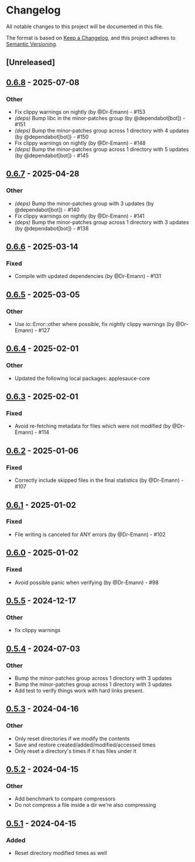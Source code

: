 # Changelog

All notable changes to this project will be documented in this file.

The format is based on [Keep a Changelog](https://keepachangelog.com/en/1.0.0/),
and this project adheres to [Semantic Versioning](https://semver.org/spec/v2.0.0.html).

## [Unreleased]

## [0.6.8](https://github.com/Dr-Emann/applesauce/compare/applesauce-v0.6.7...applesauce-v0.6.8) - 2025-07-08

### Other
- Fix clippy warnings on nightly (by @Dr-Emann) - #153
- *(deps)* Bump libc in the minor-patches group (by @dependabot[bot]) - #151
- *(deps)* Bump the minor-patches group across 1 directory with 4 updates (by @dependabot[bot]) - #150
- Fix clippy warnings on nightly (by @Dr-Emann) - #148
- *(deps)* Bump the minor-patches group across 1 directory with 5 updates (by @dependabot[bot]) - #145

## [0.6.7](https://github.com/Dr-Emann/applesauce/compare/applesauce-v0.6.6...applesauce-v0.6.7) - 2025-04-28

### Other
- *(deps)* Bump the minor-patches group with 3 updates (by @dependabot[bot]) - #140
- Fix clippy warnings on nightly (by @Dr-Emann) - #141
- *(deps)* Bump the minor-patches group across 1 directory with 3 updates (by @dependabot[bot]) - #138

## [0.6.6](https://github.com/Dr-Emann/applesauce/compare/applesauce-v0.6.5...applesauce-v0.6.6) - 2025-03-14

### Fixed
- Compile with updated dependencies (by @Dr-Emann) - #131

## [0.6.5](https://github.com/Dr-Emann/applesauce/compare/applesauce-v0.6.4...applesauce-v0.6.5) - 2025-03-05

### Other
- Use io::Error::other where possible, fix nightly clippy warnings (by @Dr-Emann) - #127

## [0.6.4](https://github.com/Dr-Emann/applesauce/compare/applesauce-v0.6.3...applesauce-v0.6.4) - 2025-02-01

### Other
- Updated the following local packages: applesauce-core

## [0.6.3](https://github.com/Dr-Emann/applesauce/compare/applesauce-v0.6.2...applesauce-v0.6.3) - 2025-02-01

### Fixed
- Avoid re-fetching metadata for files which were not modified (by @Dr-Emann) - #114

## [0.6.2](https://github.com/Dr-Emann/applesauce/compare/applesauce-v0.6.1...applesauce-v0.6.2) - 2025-01-06

### Fixed
- Correctly include skipped files in the final statistics (by @Dr-Emann) - #107

## [0.6.1](https://github.com/Dr-Emann/applesauce/compare/applesauce-v0.6.0...applesauce-v0.6.1) - 2025-01-02

### Fixed
- File writing is canceled for ANY errors (by @Dr-Emann) - #102

## [0.6.0](https://github.com/Dr-Emann/applesauce/compare/applesauce-v0.5.5...applesauce-v0.6.0) - 2025-01-02

### Fixed
- Avoid possible panic when verifying (by @Dr-Emann) - #98

## [0.5.5](https://github.com/Dr-Emann/applesauce/compare/applesauce-v0.5.4...applesauce-v0.5.5) - 2024-12-17

### Other

- fix clippy warnings

## [0.5.4](https://github.com/Dr-Emann/applesauce/compare/applesauce-v0.5.3...applesauce-v0.5.4) - 2024-07-03

### Other
- Bump the minor-patches group across 1 directory with 3 updates
- Bump the minor-patches group across 1 directory with 3 updates
- Add test to verify things work with hard links present.

## [0.5.3](https://github.com/Dr-Emann/applesauce/compare/applesauce-v0.5.2...applesauce-v0.5.3) - 2024-04-16

### Other
- Only reset directories if we modify the contents
- Save and restore created/added/modified/accessed times
- Only reset a directory's times if it has files under it

## [0.5.2](https://github.com/Dr-Emann/applesauce/compare/applesauce-v0.5.1...applesauce-v0.5.2) - 2024-04-15

### Other
- Add benchmark to compare compressors
- Do not compress a file inside a dir we're also compressing

## [0.5.1](https://github.com/Dr-Emann/applesauce/compare/applesauce-v0.5.0...applesauce-v0.5.1) - 2024-04-15

### Added

- Reset directory modified times as well
